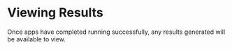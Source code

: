 # Viewing Results

Once apps have completed running successfully, any results generated will be available to view. 

